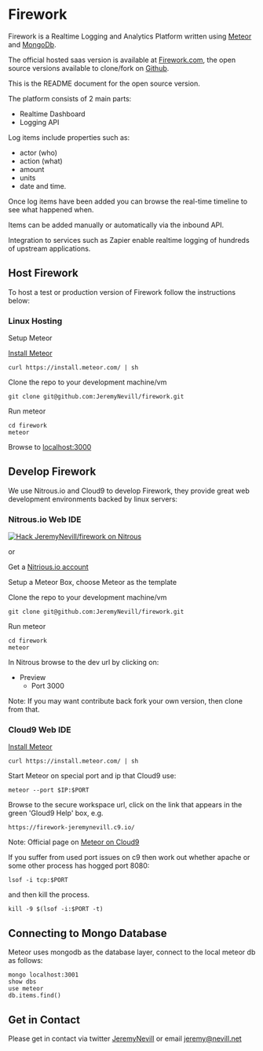 Firework
========

Firework is a Realtime Logging and Analytics Platform written using [Meteor](https://www.meteor.com) and [MongoDb](http://www.mongodb.com).

The official hosted saas version is available at [Firework.com](http://firework.com), the open source versions available to clone/fork on [Github](https://github.com/JeremyNevill/firework).  

This is the README document for the open source version.

The platform consists of 2 main parts:

* Realtime Dashboard
* Logging API

Log items include properties such as:

* actor (who)
* action (what)
* amount
* units
* date and time.

Once log items have been added you can browse the real-time timeline to see what happened when.

Items can be added manually or automatically via the inbound API.

Integration to services such as Zapier enable realtime logging of hundreds of upstream applications.


## Host Firework

To host a test or production version of Firework follow the instructions below:

### Linux Hosting

Setup Meteor

[Install Meteor](https://www.meteor.com/install)

```
curl https://install.meteor.com/ | sh
```

Clone the repo to your development machine/vm
```
git clone git@github.com:JeremyNevill/firework.git
```

Run meteor
```
cd firework
meteor
```

Browse to [localhost:3000](http://localhost:3000)



## Develop Firework

We use Nitrous.io and Cloud9 to develop Firework, they provide great web development environments backed by linux servers:

### Nitrous.io Web IDE

[![Hack JeremyNevill/firework on Nitrous](https://d3o0mnbgv6k92a.cloudfront.net/assets/hack-l-v1-d464cf470a5da050619f6f247a1017ec.png)](https://www.nitrous.io/hack_button?source=embed&runtime=meteor&repo=JeremyNevill%2Ffirework)

or

Get a [Nitrious.io account](http://nitrous.io)

Setup a Meteor Box, choose Meteor as the template

Clone the repo to your development machine/vm

```
git clone git@github.com:JeremyNevill/firework.git
```
    
Run meteor
```
cd firework
meteor
```

In Nitrous browse to the dev url by clicking on:
* Preview
  * Port 3000

Note: If you may want contribute back fork your own version, then clone from that.


### Cloud9 Web IDE

[Install Meteor](https://www.meteor.com/install)

```
curl https://install.meteor.com/ | sh
```

Start Meteor on special port and ip that Cloud9 use:

```
meteor --port $IP:$PORT
```

Browse to the secure workspace url, click on the link that appears in the green 'Gloud9 Help' box, e.g.
```
https://firework-jeremynevill.c9.io/
```

Note: Official page on [Meteor on Cloud9](https://docs.c9.io/frameworks_meteor.html)

If you suffer from used port issues on c9 then work out whether apache or some other process has hogged port 8080:
```
lsof -i tcp:$PORT

```

and then kill the process.
```
kill -9 $(lsof -i:$PORT -t)
```


## Connecting to Mongo Database

Meteor uses mongodb as the database layer, connect to the local meteor db as follows:

```
mongo localhost:3001
show dbs
use meteor
db.items.find()
```



## Get in Contact

Please get in contact via twitter [JeremyNevill](https://twitter.com/JeremyNevill) or
email [jeremy@nevill.net](mailto:jeremy@nevill.net)

